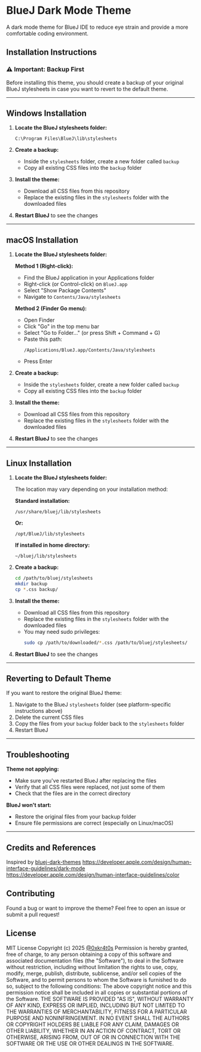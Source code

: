 # BlueJ Dark Mode Theme

A dark mode theme for BlueJ IDE to reduce eye strain and provide a more comfortable coding environment.

## Installation Instructions

### ⚠️ Important: Backup First

Before installing this theme, you should create a backup of your original BlueJ stylesheets in case you want to revert to the default theme.

---

## Windows Installation

1. **Locate the BlueJ stylesheets folder:**
   ```
   C:\Program Files\BlueJ\lib\stylesheets
   ```

2. **Create a backup:**
   - Inside the `stylesheets` folder, create a new folder called `backup`
   - Copy all existing CSS files into the `backup` folder

3. **Install the theme:**
   - Download all CSS files from this repository
   - Replace the existing files in the `stylesheets` folder with the downloaded files

4. **Restart BlueJ** to see the changes

---

## macOS Installation

1. **Locate the BlueJ stylesheets folder:**
   
   **Method 1 (Right-click):**
   - Find the BlueJ application in your Applications folder
   - Right-click (or Control-click) on `BlueJ.app`
   - Select "Show Package Contents"
   - Navigate to `Contents/Java/stylesheets`
   
   **Method 2 (Finder Go menu):**
   - Open Finder
   - Click "Go" in the top menu bar
   - Select "Go to Folder..." (or press Shift + Command + G)
   - Paste this path:
     ```
     /Applications/BlueJ.app/Contents/Java/stylesheets
     ```
   - Press Enter

2. **Create a backup:**
   - Inside the `stylesheets` folder, create a new folder called `backup`
   - Copy all existing CSS files into the `backup` folder

3. **Install the theme:**
   - Download all CSS files from this repository
   - Replace the existing files in the `stylesheets` folder with the downloaded files

4. **Restart BlueJ** to see the changes

---

## Linux Installation

1. **Locate the BlueJ stylesheets folder:**
   
   The location may vary depending on your installation method:
   
   **Standard installation:**
   ```
   /usr/share/bluej/lib/stylesheets
   ```
   
   **Or:**
   ```
   /opt/BlueJ/lib/stylesheets
   ```
   
   **If installed in home directory:**
   ```
   ~/bluej/lib/stylesheets
   ```

2. **Create a backup:**
   ```bash
   cd /path/to/bluej/stylesheets
   mkdir backup
   cp *.css backup/
   ```

3. **Install the theme:**
   - Download all CSS files from this repository
   - Replace the existing files in the `stylesheets` folder with the downloaded files
   - You may need sudo privileges:
     ```bash
     sudo cp /path/to/downloaded/*.css /path/to/bluej/stylesheets/
     ```

4. **Restart BlueJ** to see the changes

---

## Reverting to Default Theme

If you want to restore the original BlueJ theme:

1. Navigate to the BlueJ `stylesheets` folder (see platform-specific instructions above)
2. Delete the current CSS files
3. Copy the files from your `backup` folder back to the `stylesheets` folder
4. Restart BlueJ

---

## Troubleshooting

**Theme not applying:**
- Make sure you've restarted BlueJ after replacing the files
- Verify that all CSS files were replaced, not just some of them
- Check that the files are in the correct directory

**BlueJ won't start:**
- Restore the original files from your backup folder
- Ensure file permissions are correct (especially on Linux/macOS)

---
## Credits and References

Inspired by [bluej-dark-themes](https://github.com/realspal/bluej-dark-themes)
https://developer.apple.com/design/human-interface-guidelines/dark-mode
https://developer.apple.com/design/human-interface-guidelines/color

## Contributing

Found a bug or want to improve the theme? Feel free to open an issue or submit a pull request!

## License

MIT License
Copyright (c) 2025 [@0xkr4t0s](https://github.com/0xkr4t0s)
Permission is hereby granted, free of charge, to any person obtaining a copy
of this software and associated documentation files (the "Software"), to deal
in the Software without restriction, including without limitation the rights
to use, copy, modify, merge, publish, distribute, sublicense, and/or sell
copies of the Software, and to permit persons to whom the Software is
furnished to do so, subject to the following conditions:
The above copyright notice and this permission notice shall be included in all
copies or substantial portions of the Software.
THE SOFTWARE IS PROVIDED "AS IS", WITHOUT WARRANTY OF ANY KIND, EXPRESS OR
IMPLIED, INCLUDING BUT NOT LIMITED TO THE WARRANTIES OF MERCHANTABILITY,
FITNESS FOR A PARTICULAR PURPOSE AND NONINFRINGEMENT. IN NO EVENT SHALL THE
AUTHORS OR COPYRIGHT HOLDERS BE LIABLE FOR ANY CLAIM, DAMAGES OR OTHER
LIABILITY, WHETHER IN AN ACTION OF CONTRACT, TORT OR OTHERWISE, ARISING FROM,
OUT OF OR IN CONNECTION WITH THE SOFTWARE OR THE USE OR OTHER DEALINGS IN THE
SOFTWARE.
